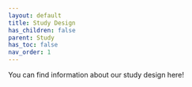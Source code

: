 ```yaml
---
layout: default
title: Study Design
has_children: false
parent: Study
has_toc: false
nav_order: 1
---
```


You can find information about our study design here!